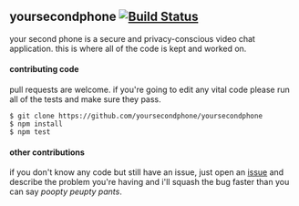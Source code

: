 ## yoursecondphone [![Build Status](https://travis-ci.org/nkcmr/yoursecondphone.svg?branch=master)](https://travis-ci.org/yoursecondphone/yoursecondphone)

your second phone is a secure and privacy-conscious video chat application. this is where all of the code is kept and worked on.

#### contributing code
pull requests are welcome. if you're going to edit any vital code please run all of the tests and make sure they pass.

```
$ git clone https://github.com/yoursecondphone/yoursecondphone
$ npm install
$ npm test
```

#### other contributions
if you don't know any code but still have an issue, just open an [issue](https://github.com/yoursecondphone/yoursecondphone/issues) and describe the problem you're having and i'll squash the bug faster than you can say *poopty peupty pants*.

